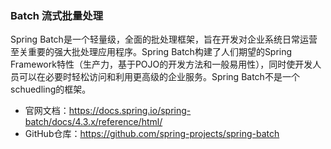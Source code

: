 ###  Batch 流式批量处理



Spring Batch是一个轻量级，全面的批处理框架，旨在开发对企业系统日常运营至关重要的强大批处理应用程序。Spring Batch构建了人们期望的Spring Framework特性（生产力，基于POJO的开发方法和一般易用性），同时使开发人员可以在必要时轻松访问和利用更高级的企业服务。Spring Batch不是一个schuedling的框架。

- 官网文档：https://docs.spring.io/spring-batch/docs/4.3.x/reference/html/
- GitHub仓库：https://github.com/spring-projects/spring-batch

